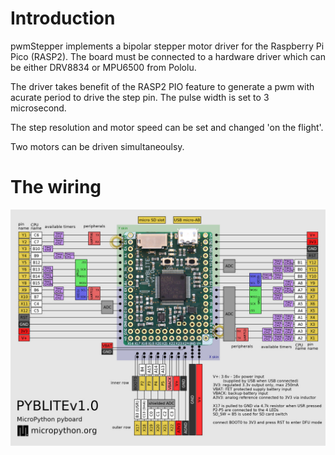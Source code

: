 # Introduction

pwmStepper implements a bipolar stepper motor driver for the Raspberry Pi Pico (RASP2). The board must be connected to a hardware driver which can be either DRV8834 or MPU6500 from Pololu.

The driver takes benefit of the RASP2 PIO feature to generate a pwm with acurate period to drive the step pin. The pulse width is set to 3 microsecond.

The step resolution and motor speed can be set and changed 'on the flight'.

Two motors can be driven simultaneoulsy.

# The wiring

<p align="center">
  <img src="https://raw.githubusercontent.com/gildeb/micropython/master/Pyboard V1.0 (Lite) Layout.jpg" alt="wiring"/>
</p>
